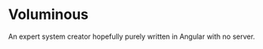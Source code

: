 Voluminous
==========

An expert system creator hopefully purely written in Angular with no server.
